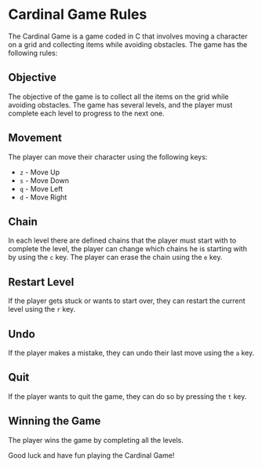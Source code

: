 ﻿
# Cardinal Game Rules

The Cardinal Game is a game coded in C that involves moving a character on a grid and collecting items while avoiding obstacles. The game has the following rules:

## Objective

The objective of the game is to collect all the items on the grid while avoiding obstacles. The game has several levels, and the player must complete each level to progress to the next one.

## Movement

The player can move their character using the following keys:

-   `z` - Move Up
-   `s` - Move Down
-   `q` - Move Left
-   `d` - Move Right

## Chain

In each level there are defined chains that the player must start with to complete the level, the player can change which chains he is starting with by using the `c` key. The player can erase the chain using the `e` key.

## Restart Level

If the player gets stuck or wants to start over, they can restart the current level using the `r` key.

## Undo

If the player makes a mistake, they can undo their last move using the `a` key.

## Quit

If the player wants to quit the game, they can do so by pressing the `t` key.

## Winning the Game

The player wins the game by completing all the levels.

Good luck and have fun playing the Cardinal Game!
